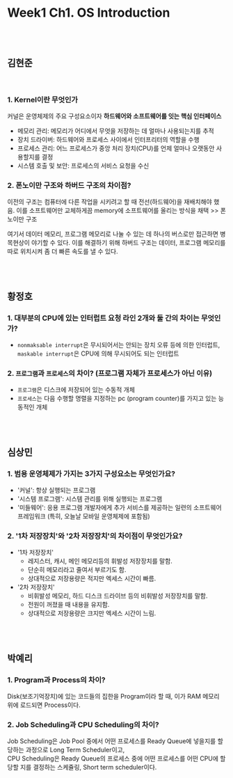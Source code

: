 # Week1 Ch1. OS Introduction

<br>
<br>

## 김현준

<br>

### 1. Kernel이란 무엇인가
커널은 운영체제의 주요 구성요소이자 **하드웨어와 소프트웨어를 잇는 핵심 인터페이스**
* 메모리 관리: 메모리가 어디에서 무엇을 저장하는 데 얼마나 사용되는지를 추적
* 장치 드라이버: 하드웨어와 프로세스 사이에서 인터프리터의 역할을 수행
* 프로세스 관리: 어느 프로세스가 중앙 처리 장치(CPU)를 언제 얼마나 오랫동안 사용할지를 결정
* 시스템 호출 및 보안: 프로세스의 서비스 요청을 수신

### 2. 폰노이만 구조와 하버드 구조의 차이점?
이전의 구조는 컴퓨터에 다른 작업을 시키려고 할 때 전선(하드웨어)을 재배치해야 했음. 이를 소프트웨어만 교체하게끔 memory에 소프트웨어를 올리는 방식을 채택 >> 폰노이만 구조

여기서 데이터 메모리, 프로그램 메모리로 나눌 수 있는 데 하나의 버스로만 접근하면 병목현상이 야기할 수 있다. 이를 해결하기 위해 하버드 구조는 데이터, 프로그램 메모리를 따로 위치시켜 좀 더 빠른 속도를 낼 수 있다.

<br>
<br>

## 황정호

### 1.  대부분의 CPU에 있는 인터럽트 요청 라인 2개와 둘 간의 차이는 무엇인가?
- `nonmaksable interrupt`은 무시되어서는 안되는 장치 오류 등에 의한 인터럽트, `maskable interrupt`은 CPU에 의해 무시되어도 되는 인터럽트


### 2.  `프로그램`과 `프로세스`의 차이? (프로그램 자체가 프로세스가 아닌 이유) 
- `프로그램`은 디스크에 저장되어 있는 수동적 개체
- `프로세스`는 다음 수행할 명렬을 지정하는 pc (program counter)를 가지고 있는 능동적인 개체

<br>
<br>

## 심상민

### 1. 범용 운영체제가 가지는 3가지 구성요소는 무엇인가요?
- '커널': 항상 실행되는 프로그램
- '시스템 프로그램': 시스템 관리를 위해 실행되는 프로그램
- '미들웨어': 응용 프로그램 개발자에게 추가 서비스를 제공하는 일련의 소프트웨어 프레임워크 
(특히, 오늘날 모바일 운영체제에 포함됨)


### 2. '1차 저장장치'와 '2차 저장장치'의 차이점이 무엇인가요?
- '1차 저장장치'
	- 레지스터, 캐시, 메인 메모리등의 휘발성 저장장치를 말함.
	- 단순히 메모리라고 줄여서 부르기도 함.
	- 상대적으로 저장용량은 적지만 엑세스 시간이 빠름.
- '2차 저장장치'
	- 비휘발성 메모리, 하드 디스크 드라이브 등의 비휘발성 저장장치를 말함.
	- 전원이 꺼졌을 때 내용을 유지함.
	- 상대적으로 저장용량은 크지만 엑세스 시간이 느림.

<br>
<br>

## 박예리

### 1. Program과 Process의 차이?
Disk(보조기억장치)에 있는 코드들의 집한을 Program이라 할 때, 이가 RAM 메모리 위에 로드되면 Process이다.


### 2. Job Scheduling과 CPU Scheduling의 차이? 
Job Scheduling은 Job Pool 중에서 어떤 프로세스를 Ready Queue에 넣을지를 할당하는 과정으로 Long Term Scheduler이고,  
CPU Scheduling은 Ready Queue의 프로세스 중에 어떤 프로세스를 어떤 CPU에 할당할 지를 결정하는 스케쥴링, Short term scheduler이다.



